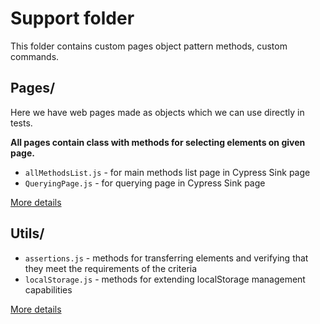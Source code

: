# Support folder

This folder contains custom pages object pattern methods, custom commands.

## Pages/

Here we have web pages made as objects which we can use directly in tests.

**All pages contain class with methods for selecting elements on given page.**

- `allMethodsList.js` - for main methods list page in Cypress Sink page
- `QueryingPage.js` - for querying page in Cypress Sink page

[More details](Pages/README.md)

## Utils/

- `assertions.js` - methods for transferring elements and verifying that they meet the requirements of the criteria
- `localStorage.js` - methods for extending localStorage management capabilities

[More details](Utils/README.md)
